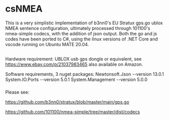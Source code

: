 # csNMEA
This is a very simplistic implementation of b3nn0's EU Stratux gps.go ublox NMEA sentence configuration, ultimately processed through 101100's nmea-simple codecs, with the addition of json output. Both the go and js codes have been ported to C#, using the linux versions of .NET Core and vscode running on Ubuntu MATE 20.04. 

##
Hardware requirement: 
    UBLOX usb gps dongle or equivalent, see https://www.ebay.com/p/21037983465 also available on Amazon.

Software requirements, 3 nuget packages:
    Newtonsoft.Json --version 13.0.1
    System.IO.Ports --version 5.0.1
    System.Management --version 5.0.0

###

Please see: 

https://github.com/b3nn0/stratux/blob/master/main/gps.go

https://github.com/101100/nmea-simple/tree/master/dist/codecs

